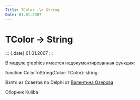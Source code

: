 ```yaml
---
Title: TColor -\> String
Date: 01.01.2007
---
```



TColor -\> String
================

::: {.date}
01.01.2007
:::

В модуле graphics имеется недокументированная функция:

function ColorToString(Color: TColor): string;

Взято из Советов по Delphi от [Валентина Озерова](mailto:webmaster@webinspector.com)

Сборник Kuliba
